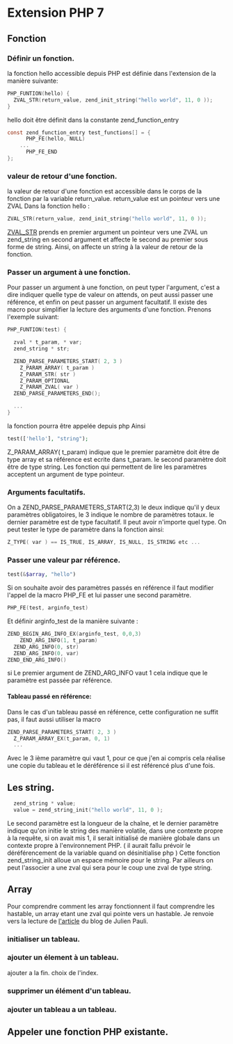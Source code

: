 # Extension PHP 7

## Fonction

### Définir un fonction.

la fonction hello accessible depuis PHP est définie dans l'extension de la manière suivante:

```c
PHP_FUNTION(hello) {
  ZVAL_STR(return_value, zend_init_string("hello world", 11, 0 ));
}
```
hello doit être définit dans la constante zend_function_entry

```c
const zend_function_entry test_functions[] = {
	  PHP_FE(hello, NULL)
    ...
	  PHP_FE_END
};
```
### valeur de retour d'une fonction.
 la valeur de retour d'une fonction est accessible dans le corps de la fonction par la variable return_value. return_value est un pointeur vers une ZVAL
Dans la fonction hello :
```c
ZVAL_STR(return_value, zend_init_string("hello world", 11, 0 ));
```
[ZVAL_STR](https://phpinternals.net/docs/zval_str) prends en premier argument un pointeur vers une ZVAL un zend_string en second argument et affecte le second au premier sous forme de string. Ainsi, on affecte un string à la valeur de retour de la fonction.

### Passer un argument à une fonction.

Pour passer un argument à une fonction, on peut typer l'argument, c'est a dire indiquer quelle type de valeur on attends, on peut aussi passer une référence, et enfin on peut passer un argument facultatif. Il existe des macro pour simplifier la lecture des arguments d'une fonction.
Prenons l'exemple suivant:

```c
PHP_FUNTION(test) {

  zval * t_param, * var;
  zend_string * str;

  ZEND_PARSE_PARAMETERS_START( 2, 3 )
    Z_PARAM_ARRAY( t_param )
    Z_PARAM_STR( str )
    Z_PARAM_OPTIONAL
    Z_PARAM_ZVAL( var )
  ZEND_PARSE_PARAMETERS_END();

  ...
}
```
la fonction pourra être appelée depuis php Ainsi
```php
test(['hello'], "string");
```
Z_PARAM_ARRAY( t_param) indique que le premier paramètre doit être de type array et sa référence est ecrite dans t_param.
le second paramètre doit être de type string.
Les fonction qui permettent de lire les paramètres acceptent un argument de type pointeur.
### Arguments facultatifs.

On a ZEND_PARSE_PARAMETERS_START(2,3) le deux indique qu'il y deux paramètres obligatoires, le 3 indique le nombre de paramètres totaux.
le dernier paramètre est de type facultatif. Il peut avoir n'importe quel type.
On peut tester le type de paramètre dans la fonction ainsi:

```c
Z_TYPE( var ) == IS_TRUE, IS_ARRAY, IS_NULL, IS_STRING etc ...
```

### Passer une valeur par référence.
```php
test(&$array, "hello")
```

Si on souhaite avoir des paramètres passés en référence il faut modifier l'appel de la macro PHP_FE et lui passer une second paramètre.

```c
PHP_FE(test, arginfo_test)
```
Et définir arginfo_test de la manière suivante :
```c
ZEND_BEGIN_ARG_INFO_EX(arginfo_test, 0,0,3)
	ZEND_ARG_INFO(1, t_param)
  ZEND_ARG_INFO(0, str)
  ZEND_ARG_INFO(0, var)
ZEND_END_ARG_INFO()
```
si Le premier argument de ZEND_ARG_INFO vaut 1 cela indique que le paramètre est passée par référence.

#### Tableau passé en référence:

Dans le cas d'un tableau passé en référence, cette configuration ne suffit pas, il faut aussi utiliser la macro

```c
ZEND_PARSE_PARAMETERS_START( 2, 3 )
  Z_PARAM_ARRAY_EX(t_param, 0, 1)
  ...
```
Avec le 3 ième paramètre qui vaut 1, pour ce que j'en ai compris cela réalise une copie du tableau et le déréférence si il est référencé plus d'une fois.


## Les string.

```c
  zend_string * value;
  value = zend_string_init("hello world", 11, 0 );
```
Le second paramètre est la longueur de la chaîne, et le dernier paramètre indique qu'on initie le string des manière volatile, dans une contexte propre à la requête, si on avait mis 1, il serait initialisé de manière globale dans un contexte propre à l'environnement PHP. ( il aurait fallu prévoir le déréférencement de la variable quand on désinitialise php ) Cette fonction zend_string_init alloue un espace mémoire pour le string. Par ailleurs on peut l'associer a une zval qui sera pour le coup une zval de type string.


## Array

Pour comprendre comment les array fonctionnent il faut comprendre les hastable, un array etant une zval qui pointe vers un hastable. Je renvoie vers la lecture de [l'article](http://blog.jpauli.tech/2016/04/08/hashtables.html) du blog de Julien Pauli.


### initialiser un tableau.

### ajouter un élement à un tableau.

ajouter a la fin.
choix de l'index.

### supprimer un élément d'un tableau.

### ajouter un tableau a un tableau.

## Appeler une fonction PHP existante.
